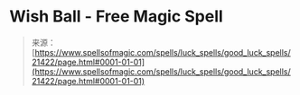 <!--yml

category: 未分类

date: 2024-06-12 19:04:53

-->

# Wish Ball - Free Magic Spell

> 来源：[https://www.spellsofmagic.com/spells/luck_spells/good_luck_spells/21422/page.html#0001-01-01](https://www.spellsofmagic.com/spells/luck_spells/good_luck_spells/21422/page.html#0001-01-01)

